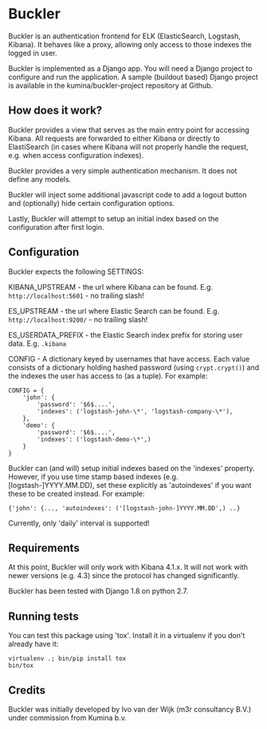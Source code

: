 # Buckler

Buckler is an authentication frontend for ELK (ElasticSearch, Logstash,
Kibana).  It behaves like a proxy, allowing only access to those indexes the
logged in user.

Buckler is implemented as a Django app. You will need a Django project to
configure and run the application. A sample (buildout based) Django project is
available in the kumina/buckler-project repository at Github.

## How does it work?

Buckler provides a view that serves as the main entry point for accessing
Kibana.  All requests are forwarded to either Kibana or directly to
ElastiSearch (in cases where Kibana will not properly handle the request, e.g.
when access configuration indexes).

Buckler provides a very simple authentication mechanism. It does not define any
models.

Buckler will inject some additional javascript code to add a logout button and
(optionally) hide certain configuration options.

Lastly, Buckler will attempt to setup an initial index based on the
configuration after first login.

## Configuration

Buckler expects the following SETTINGS:

KIBANA_UPSTREAM - the url where Kibana can be found.
   E.g. `http://localhost:5601` - no trailing slash!

ES_UPSTREAM - the url where Elastic Search can be found.
   E.g. `http://localhost:9200/` - no trailing slash!

ES_USERDATA_PREFIX - the Elastic Search index prefix for storing user data.
   E.g. `.kibana`

CONFIG - A dictionary keyed by usernames that have access. Each value
  consists of a dictionary holding hashed password (using
  `crypt.crypt()`) and the indexes the user has access to (as a tuple).
  For example:

```
CONFIG = {
	'john': {
		'password': '$6$....',
		'indexes': ('logstash-john-\*', 'logstash-company-\*'),
	},
	'demo': {
		'password': '$6$....',
		'indexes': ('logstash-demo-\*',)
	}
}
```

Buckler can (and will) setup initial indexes based on the 'indexes' property.
However, if you use time stamp based indexes (e.g. [logstash-]YYYY.MM.DD),
set these explicitly as 'autoindexes' if you want these to be created instead.
For example:

`{'john': {..., 'autoindexes': ('[logstash-john-]YYYY.MM.DD',) ..}`

Currently, only 'daily' interval is supported!

## Requirements

At this point, Buckler will only work with Kibana 4.1.x. It will not work with
newer versions (e.g. 4.3) since the protocol has changed significantly.

Buckler has been tested with Django 1.8 on python 2.7.

## Running tests

You can test this package using 'tox'. Install it in a virtualenv if you don't
already have it:

```
virtualenv .; bin/pip install tox
bin/tox
```

## Credits

Buckler was initially developed by Ivo van der Wijk (m3r consultancy B.V.)
under commission from Kumina b.v.
